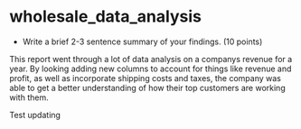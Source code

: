 # wholesale_data_analysis

* Write a brief 2-3 sentence summary of your findings. (10 points)

This report went through a lot of data analysis on a companys revenue for a year. By looking adding new columns to account for things like revenue and profit, as well as incorporate shipping costs and taxes, the company was able to get a better understanding of how their top customers are working with them. 

Test updating